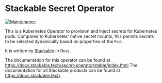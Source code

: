 # Stackable Secret Operator

[![Maintenance](https://img.shields.io/badge/Maintained%3F-yes-green.svg)](https://GitHub.com/stackabletech/secret-operator/graphs/commit-activity)

This is a Kubernetes Operator to provision and inject secrets for Kubernetes pods. Compared to Kubernetes' native secret mounts, this permits secrets to be selected dynamically based on properties of the `Pod`.

It is written by [Stackable](https://www.stackable.tech) in Rust.

The documentation for this operator can be found at https://docs.stackable.tech/secret-operator/stable/index.html
The documentation for all Stackable products can be found at https://docs.stackable.tech.

